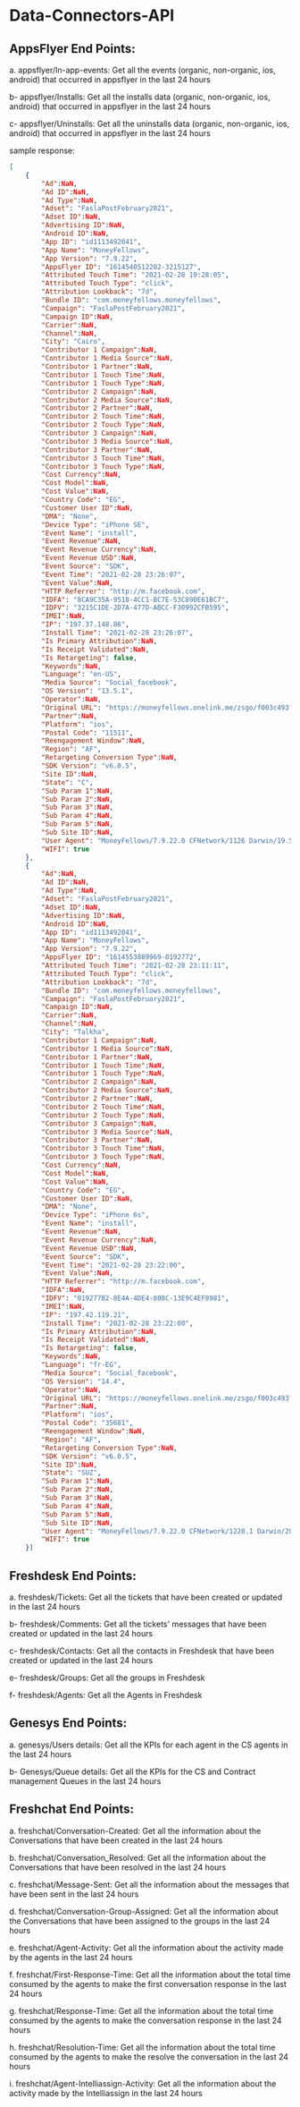 # Data-Connectors-API

## AppsFlyer End Points:

  a. appsflyer/In-app-events: Get all the events (organic, non-organic, ios, android) that occurred in appsflyer in the last 24 hours
  
  b- appsflyer/Installs: Get all the installs data (organic, non-organic, ios, android) that occurred in appsflyer in the last 24 hours

  c- appsflyer/Uninstalls: Get all the uninstalls data (organic, non-organic, ios, android) that occurred in appsflyer in the last 24 hours
  
  sample response:
  
```json
[
    {
        "Ad":NaN,
        "Ad ID":NaN,
        "Ad Type":NaN,
        "Adset": "FaslaPostFebruary2021",
        "Adset ID":NaN,
        "Advertising ID":NaN,
        "Android ID":NaN,
        "App ID": "id1113492041",
        "App Name": "MoneyFellows",
        "App Version": "7.9.22",
        "AppsFlyer ID": "1614540512202-3215127",
        "Attributed Touch Time": "2021-02-28 19:28:05",
        "Attributed Touch Type": "click",
        "Attribution Lookback": "7d",
        "Bundle ID": "com.moneyfellows.moneyfellows",
        "Campaign": "FaslaPostFebruary2021",
        "Campaign ID":NaN,
        "Carrier":NaN,
        "Channel":NaN,
        "City": "Cairo",
        "Contributor 1 Campaign":NaN,
        "Contributor 1 Media Source":NaN,
        "Contributor 1 Partner":NaN,
        "Contributor 1 Touch Time":NaN,
        "Contributor 1 Touch Type":NaN,
        "Contributor 2 Campaign":NaN,
        "Contributor 2 Media Source":NaN,
        "Contributor 2 Partner":NaN,
        "Contributor 2 Touch Time":NaN,
        "Contributor 2 Touch Type":NaN,
        "Contributor 3 Campaign":NaN,
        "Contributor 3 Media Source":NaN,
        "Contributor 3 Partner":NaN,
        "Contributor 3 Touch Time":NaN,
        "Contributor 3 Touch Type":NaN,
        "Cost Currency":NaN,
        "Cost Model":NaN,
        "Cost Value":NaN,
        "Country Code": "EG",
        "Customer User ID":NaN,
        "DMA": "None",
        "Device Type": "iPhone SE",
        "Event Name": "install",
        "Event Revenue":NaN,
        "Event Revenue Currency":NaN,
        "Event Revenue USD":NaN,
        "Event Source": "SDK",
        "Event Time": "2021-02-28 23:26:07",
        "Event Value":NaN,
        "HTTP Referrer": "http://m.facebook.com",
        "IDFA": "8CA9C35A-9518-4CC1-BC7E-53C890E61BC7",
        "IDFV": "3215C1DE-2D7A-477D-ABCC-F30992CFB595",
        "IMEI":NaN,
        "IP": "197.37.148.86",
        "Install Time": "2021-02-28 23:26:07",
        "Is Primary Attribution":NaN,
        "Is Receipt Validated":NaN,
        "Is Retargeting": false,
        "Keywords":NaN,
        "Language": "en-US",
        "Media Source": "Social_facebook",
        "OS Version": "13.5.1",
        "Operator":NaN,
        "Original URL": "https://moneyfellows.onelink.me/zsgo/f003c493?fbclid=IwAR2W6Zlz3r3tb2ZspODD0WDtqtaqML5kC445_RLYdPXpbDow1VjO0UbeTOI",
        "Partner":NaN,
        "Platform": "ios",
        "Postal Code": "11511",
        "Reengagement Window":NaN,
        "Region": "AF",
        "Retargeting Conversion Type":NaN,
        "SDK Version": "v6.0.5",
        "Site ID":NaN,
        "State": "C",
        "Sub Param 1":NaN,
        "Sub Param 2":NaN,
        "Sub Param 3":NaN,
        "Sub Param 4":NaN,
        "Sub Param 5":NaN,
        "Sub Site ID":NaN,
        "User Agent": "MoneyFellows/7.9.22.0 CFNetwork/1126 Darwin/19.5.0",
        "WIFI": true
    },
    {
        "Ad":NaN,
        "Ad ID":NaN,
        "Ad Type":NaN,
        "Adset": "FaslaPostFebruary2021",
        "Adset ID":NaN,
        "Advertising ID":NaN,
        "Android ID":NaN,
        "App ID": "id1113492041",
        "App Name": "MoneyFellows",
        "App Version": "7.9.22",
        "AppsFlyer ID": "1614553889969-0192772",
        "Attributed Touch Time": "2021-02-28 23:11:11",
        "Attributed Touch Type": "click",
        "Attribution Lookback": "7d",
        "Bundle ID": "com.moneyfellows.moneyfellows",
        "Campaign": "FaslaPostFebruary2021",
        "Campaign ID":NaN,
        "Carrier":NaN,
        "Channel":NaN,
        "City": "Talkha",
        "Contributor 1 Campaign":NaN,
        "Contributor 1 Media Source":NaN,
        "Contributor 1 Partner":NaN,
        "Contributor 1 Touch Time":NaN,
        "Contributor 1 Touch Type":NaN,
        "Contributor 2 Campaign":NaN,
        "Contributor 2 Media Source":NaN,
        "Contributor 2 Partner":NaN,
        "Contributor 2 Touch Time":NaN,
        "Contributor 2 Touch Type":NaN,
        "Contributor 3 Campaign":NaN,
        "Contributor 3 Media Source":NaN,
        "Contributor 3 Partner":NaN,
        "Contributor 3 Touch Time":NaN,
        "Contributor 3 Touch Type":NaN,
        "Cost Currency":NaN,
        "Cost Model":NaN,
        "Cost Value":NaN,
        "Country Code": "EG",
        "Customer User ID":NaN,
        "DMA": "None",
        "Device Type": "iPhone 6s",
        "Event Name": "install",
        "Event Revenue":NaN,
        "Event Revenue Currency":NaN,
        "Event Revenue USD":NaN,
        "Event Source": "SDK",
        "Event Time": "2021-02-28 23:22:00",
        "Event Value":NaN,
        "HTTP Referrer": "http://m.facebook.com",
        "IDFA":NaN,
        "IDFV": "019277B2-8E4A-4DE4-808C-13E9C4EF8981",
        "IMEI":NaN,
        "IP": "197.42.119.21",
        "Install Time": "2021-02-28 23:22:00",
        "Is Primary Attribution":NaN,
        "Is Receipt Validated":NaN,
        "Is Retargeting": false,
        "Keywords":NaN,
        "Language": "fr-EG",
        "Media Source": "Social_facebook",
        "OS Version": "14.4",
        "Operator":NaN,
        "Original URL": "https://moneyfellows.onelink.me/zsgo/f003c493?fbclid=IwAR2yhBmW-81APQHyVLwWVFWkbwENLk7PBuYSHOoziLEyf_vzs25r_owWEu0",
        "Partner":NaN,
        "Platform": "ios",
        "Postal Code": "35681",
        "Reengagement Window":NaN,
        "Region": "AF",
        "Retargeting Conversion Type":NaN,
        "SDK Version": "v6.0.5",
        "Site ID":NaN,
        "State": "SUZ",
        "Sub Param 1":NaN,
        "Sub Param 2":NaN,
        "Sub Param 3":NaN,
        "Sub Param 4":NaN,
        "Sub Param 5":NaN,
        "Sub Site ID":NaN,
        "User Agent": "MoneyFellows/7.9.22.0 CFNetwork/1220.1 Darwin/20.3.0",
        "WIFI": true
    }]
```
 
## Freshdesk End Points:

  a. freshdesk/Tickets: Get all the tickets that have been created or updated in the last 24 hours
  
  b- freshdesk/Comments: Get all the tickets' messages that have been created or updated in the last 24 hours

  c- freshdesk/Contacts: Get all the contacts in Freshdesk that have been created or updated in the last 24 hours
  
  e- freshdesk/Groups: Get all the groups in Freshdesk
  
  f- freshdesk/Agents: Get all the Agents in Freshdesk
  
  
## Genesys End Points:

  a. genesys/Users details: Get all the KPIs for each agent in the CS agents in the last 24 hours
  
  b- Genesys/Queue details: Get all the KPIs for the CS and Contract management Queues in the last 24 hours
  
## Freshchat End Points:

  a. freshchat/Conversation-Created: Get all the information about the Conversations that have been created in the last 24 hours
  
  b. freshchat/Conversation_Resolved: Get all the information about the Conversations that have been resolved in the last 24 hours
  
  c. freshchat/Message-Sent: Get all the information about the messages that have been sent in the last 24 hours
  
  d. freshchat/Conversation-Group-Assigned: Get all the information about the Conversations that have been assigned to the groups in the last 24 hours
  
  e. freshchat/Agent-Activity: Get all the information about the activity made by the agents in the last 24 hours
  
  f. freshchat/First-Response-Time: Get all the information about the total time consumed by the agents to make the first conversation response in the last 24 hours
  
  g. freshchat/Response-Time: Get all the information about the total time consumed by the agents to make the conversation response in the last 24 hours
  
  h. freshchat/Resolution-Time: Get all the information about the total time consumed by the agents to make the resolve the conversation in the last 24 hours
  
  i. freshchat/Agent-Intelliassign-Activity: Get all the information about the activity made by the Intelliassign in the last 24 hours
  
  
 
